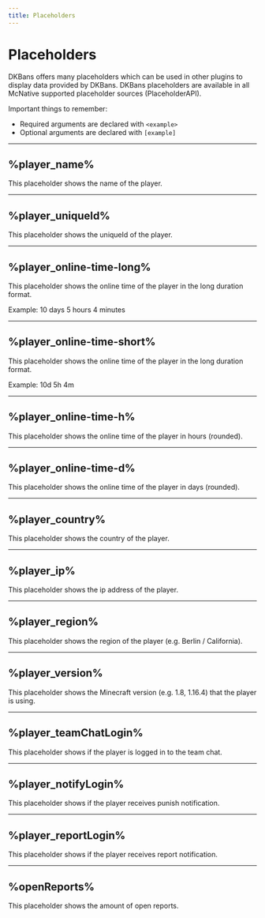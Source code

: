 ```yaml
---
title: Placeholders
---
```


# Placeholders

DKBans offers many placeholders which can be used in other plugins to display data provided by DKBans.
DKBans placeholders are available in all McNative supported placeholder sources (PlaceholderAPI).

Important things to remember:
* Required arguments are declared with ```<example>```
* Optional arguments are declared with ```[example]```

***

## %player_name%

This placeholder shows the name of the player.

***

## %player_uniqueId%

This placeholder shows the uniqueId of the player.

***

## %player_online-time-long%

This placeholder shows the online time of the player in the long duration format.

Example: 10 days 5 hours 4 minutes

***

## %player_online-time-short%

This placeholder shows the online time of the player in the long duration format.

Example: 10d 5h 4m
***

## %player_online-time-h%

This placeholder shows the online time of the player in hours (rounded).

***

## %player_online-time-d%

This placeholder shows the online time of the player in days (rounded).

***

## %player_country%

This placeholder shows the country of the player.

***

## %player_ip%

This placeholder shows the ip address of the player.

***

## %player_region%

This placeholder shows the region of the player (e.g. Berlin / California).

***

## %player_version%

This placeholder shows the Minecraft version (e.g. 1.8, 1.16.4) that the player is using.

***

## %player_teamChatLogin%

This placeholder shows if the player is logged in to the team chat.

***

## %player_notifyLogin%

This placeholder shows if the player receives punish notification.

***

## %player_reportLogin%

This placeholder shows if the player receives report notification.

***

## %openReports%

This placeholder shows the amount of open reports.
